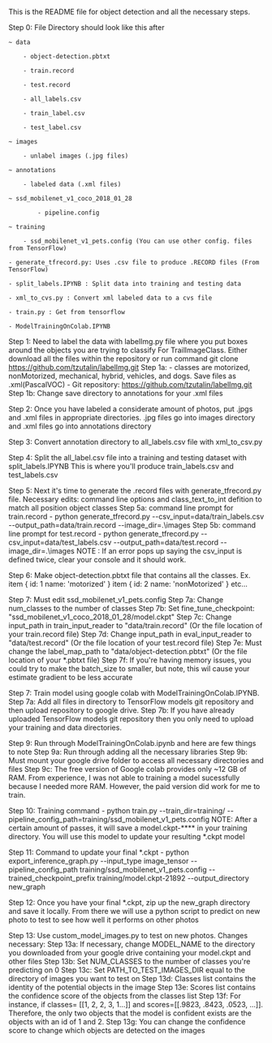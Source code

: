 This is the README file for object detection and all the necessary steps.

Step 0: File Directory should look like this after 

	~ data

		- object-detection.pbtxt

		- train.record

		- test.record

		- all_labels.csv

		- train_label.csv

		- test_label.csv

	~ images

		- unlabel images (.jpg files)

	~ annotations

		- labeled data (.xml files)

	~ ssd_mobilenet_v1_coco_2018_01_28

	        - pipeline.config

	~ training

		- ssd_mobilenet_v1_pets.config (You can use other config. files from TensorFlow)

	- generate_tfrecord.py: Uses .csv file to produce .RECORD files (From TensorFlow)

	- split_labels.IPYNB : Split data into training and testing data

	- xml_to_cvs.py : Convert xml labeled data to a cvs file

	- train.py : Get from tensorflow

	- ModelTrainingOnColab.IPYNB


Step 1: Need to label the data with labelImg.py file where you put boxes around the objects you are trying to classify
	For TrailImageClass. Either download all the files within the repository or run command git clone https://github.com/tzutalin/labelImg.git
	Step 1a: - classes are motorized, nonMotorized, mechanical, hybrid, vehicles, and dogs. Save files as .xml(PascalVOC)
	- Git repository: https://github.com/tzutalin/labelImg.git
	Step 1b: Change save directory to annotations for your .xml files

Step 2: Once you have labeled a considerate amount of photos, put .jpgs and .xml files in appropriate directories. .jpg files go into
	images directory and .xml files go into annotations directory

Step 3: Convert annotation directory to all_labels.csv file with xml_to_csv.py

Step 4: Split the all_label.csv file into a training and testing dataset with split_labels.IPYNB
	This is where you'll produce train_labels.csv and test_labels.csv

Step 5: Next it's time to generate the .record files with generate_tfrecord.py file. Necessary edits: command line options and
	class_text_to_int defition to match all position object classes
	Step 5a: command line prompt for train.record -
		 python generate_tfrecord.py --csv_input=data/train_labels.csv --output_path=data/train.record --image_dir=.\images
	Step 5b: command line prompt for test.record -
		 python generate_tfrecord.py --csv_input=data/test_labels.csv --output_path=data/test.record --image_dir=.\images
	NOTE : If an error pops up saying the csv_input is defined twice, clear your console and it should work.

Step 6: Make object-detection.pbtxt file that contains all the classes. 
	Ex. item { 
		id: 1
		name: 'motorized'
	    }
	    item {
		id: 2
		name: 'nonMotorized'
	    }
	    etc...

Step 7: Must edit ssd_mobilenet_v1_pets.config
	Step 7a: Change num_classes to the number of classes
	Step 7b: Set fine_tune_checkpoint: "ssd_mobilenet_v1_coco_2018_01_28/model.ckpt"
	Step 7c: Change input_path in train_input_reader to "data/train.record" (Or the file location of your train.record file)
	Step 7d: Change input_path in eval_input_reader to "data/test.record" (Or the file location of your test.record file)
	Step 7e: Must change the label_map_path to "data/object-detection.pbtxt" (Or the file location of your *.pbtxt file)
	Step 7f: If you're having memory issues, you could try to make the batch_size to smaller, but note, this wil cause your estimate gradient to be less accurate

Step 7: Train model using google colab with ModelTrainingOnColab.IPYNB.
	Step 7a: Add all files in directory to TensorFlow models git repository and then upload repository to google drive.
	Step 7b: If you have already uploaded TensorFlow models git repository then you only need to upload your training and data directories.

Step 9: Run through ModelTrainingOnColab.ipynb and here are few things to note
	Step 9a: Run through adding all the necessary libraries
	Step 9b: Must mount your google drive folder to access all necessary directories and files
	Step 9c: The free version of Google colab provides only ~12 GB of RAM. From experience, I was not able to training a model sucessfully because I needed more RAM.
		 However, the paid version did work for me to train.

Step 10: Training command - python train.py --train_dir=training/ --pipeline_config_path=training/ssd_mobilenet_v1_pets.config 
	NOTE: After a certain amount of passes, it will save a model.ckpt-**** in your training directory. You will use this model to update your resulting *.ckpt model

Step 11: Command to update your final *.ckpt - python export_inference_graph.py --input_type image_tensor --pipeline_config_path training/ssd_mobilenet_v1_pets.config --trained_checkpoint_prefix training/model.ckpt-21892 --output_directory new_graph

Step 12: Once you have your final *.ckpt, zip up the new_graph directory and save it locally. From there we will use a python script to predict on new photo to test to see how well it performs on other photos

Step 13: Use custom_model_images.py to test on new photos. Changes necessary:
	Step 13a: If necessary, change MODEL_NAME to the directory you downloaded from your google drive containing your model.ckpt and other files
	Step 13b: Set NUM_CLASSES to the number of classes you're predicting on 0
	Step 13c: Set PATH_TO_TEST_IMAGES_DIR equal to the directory of images you want to test on
	Step 13d: Classes list contains the identity of the potential objects in the image
	Step 13e: Scores list contains the confidence score of the objects from the classes list
	Step 13f: For instance, if classes= [[1, 2, 2, 3, 1...]] and scores=[[.9823, .8423, .0523, ...]]. Therefore, the only two objects that the model is confident exists are the objects with an id of 1 and 2.
	Step 13g: You can change the confidence score to change which objects are detected on the images










